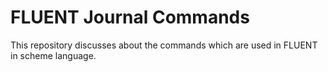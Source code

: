 # FLUENT Journal Commands
This repository discusses about the commands which are used in FLUENT in scheme language.
